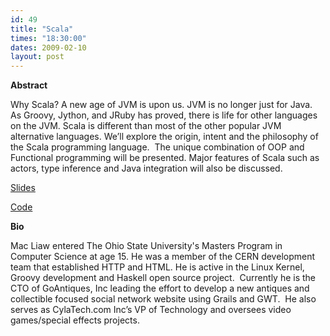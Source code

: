 ```yaml
---
id: 49
title: "Scala"
times: "18:30:00"
dates: 2009-02-10
layout: post
---
```

 **Abstract**

Why Scala? A new age of JVM is upon us. JVM is no longer just for Java. As Groovy, Jython, and JRuby has proved, there is life for other languages on the JVM. Scala is different than most of the other popular JVM alternative languages. We’ll explore the origin, intent and the philosophy of the Scala programming language.&nbsp; The unique combination of OOP and Functional programming will be presented. Major features of Scala such as actors, type inference and Java integration will also be discussed.

[Slides](http://tinyurl.com/dbrxzy)

[Code](http://m.3wa.com/?p=304)

**Bio**

Mac Liaw entered The Ohio State University's Masters Program in Computer Science at age 15. He was a member of the CERN development team that established HTTP and HTML. He is active in the Linux Kernel, Groovy development and Haskell open source project.&nbsp; Currently he is the CTO of GoAntiques, Inc leading the effort to develop a new antiques and collectible focused social network website using Grails and GWT.&nbsp; He also serves as CylaTech.com Inc’s VP of Technology and oversees video games/special effects projects.

